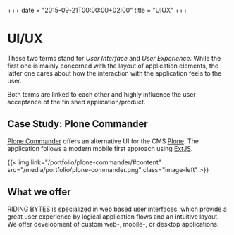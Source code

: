 +++
date = "2015-09-21T00:00:00+02:00"
title = "UIUX"
+++


# UI/UX

These two terms stand for *User Interface* and *User Experience*. While the
first one is mainly concerned with the layout of application elements, the
latter one cares about how the interaction with the application feels to the user.

Both terms are linked to each other and highly influence the user acceptance of
the finished application/product.

## Case Study: Plone Commander

[Plone Commander](/portfolio/plone-commander/#content) offers an alternative UI
for the CMS [Plone](http://plone.org). The application follows a modern mobile
first approach using [ExtJS](https://www.sencha.com/products/extjs).

{{< img link="/portfolio/plone-commander/#content" src="/media/portfolio/plone-commander.png" class="image-left" >}}

## What we offer

RIDING BYTES is specialized in web based user interfaces, which provide a great
user experience by logical application flows and an intuitive layout. We offer
development of custom web-, mobile-, or desktop applications.
